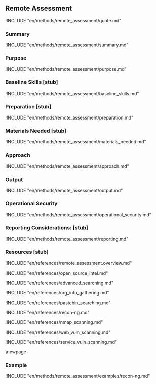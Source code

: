 ## Remote Assessment

!INCLUDE "en/methods/remote_assessment/quote.md"

### Summary

!INCLUDE "en/methods/remote_assessment/summary.md"

### Purpose

!INCLUDE "en/methods/remote_assessment/purpose.md"

### Baseline Skills [stub]

!INCLUDE "en/methods/remote_assessment/baseline_skills.md"

### Preparation [stub]

!INCLUDE "en/methods/remote_assessment/preparation.md"

### Materials Needed [stub]

!INCLUDE "en/methods/remote_assessment/materials_needed.md"

### Approach

!INCLUDE "en/methods/remote_assessment/approach.md"

### Output

!INCLUDE "en/methods/remote_assessment/output.md"

### Operational Security

!INCLUDE "en/methods/remote_assessment/operational_security.md"

### Reporting Considerations: [stub]

!INCLUDE "en/methods/remote_assessment/reporting.md"

### Resources [stub]

!INCLUDE "en/references/remote_assessment.overview.md"

!INCLUDE "en/references/open_source_intel.md"

!INCLUDE "en/references/advanced_searching.md"

!INCLUDE "en/references/org_info_gathering.md"

!INCLUDE "en/references/pastebin_searching.md"

!INCLUDE "en/references/recon-ng.md"

!INCLUDE "en/references/nmap_scanning.md"

!INCLUDE "en/references/web_vuln_scanning.md"

!INCLUDE "en/references/service_vuln_scanning.md"

\newpage

### Example

!INCLUDE "en/methods/remote_assessment/examples/recon-ng.md"
